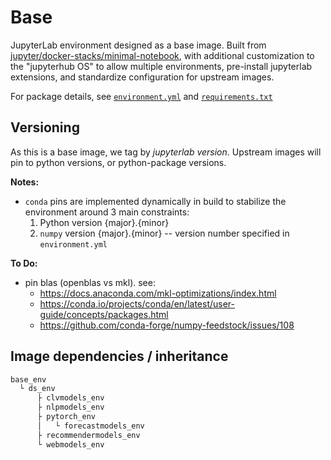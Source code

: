 # Base

JupyterLab environment designed as a base image.
Built from [jupyter/docker-stacks/minimal-notebook](https://github.com/jupyter/docker-stacks/tree/master/minimal-notebook),
with additional customization to the "jupyterhub OS" to allow multiple environments,
pre-install jupyterlab extensions, and standardize configuration for upstream images.

For package details, see [`environment.yml`](./environment.yml) and [`requirements.txt`](./requirements.txt)

## Versioning

As this is a base image, we tag by _jupyterlab version_.
Upstream images will pin to python versions, or python-package versions.

**Notes:**

- `conda` pins are implemented dynamically in build to stabilize the environment around 3 main constraints:
  1. Python version {major}.{minor}
  2. `numpy` version {major}.{minor} -- version number specified in `environment.yml`
       <!-- 3. `blas` -->
     <!-- * BLAS is set at build time; defaults to `openblas`.  To build with `MKL`, set `--build-arg BLAS=` -->

**To Do:**

- pin blas (openblas vs mkl). see:
  - https://docs.anaconda.com/mkl-optimizations/index.html
  - https://conda.io/projects/conda/en/latest/user-guide/concepts/packages.html
  - https://github.com/conda-forge/numpy-feedstock/issues/108

## Image dependencies / inheritance

```txt
base_env
  └ ds_env
      ├ clvmodels_env
      ├ nlpmodels_env
      ├ pytorch_env
      │   └ forecastmodels_env
      ├ recommendermodels_env
      └ webmodels_env
```
